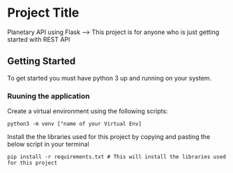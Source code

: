# Project Title

Planetary API  using Flask --> This project is for anyone who is just getting started with REST API

## Getting Started

To get started you must have python 3 up and running on your system.

### Ruuning the application

Create a virtual environment using the following scripts:

```
python3 -m venv ["name of your Virtual Env]
```

Install the the libraries used for this project by copying and pasting the below script in your terminal

```
pip install -r requirements.txt # This will install the libraries used for this project
```


